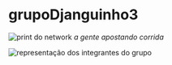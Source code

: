 # grupoDjanguinho3

![print do network](https://i.ibb.co/SyH4FGL/aaaaa.png)
*a gente apostando corrida*

![representação dos integrantes do grupo](https://i.pinimg.com/736x/75/24/35/75243537a1eb4dc9430c17c55470eb53--silly-faces-happy-faces.jpg)
